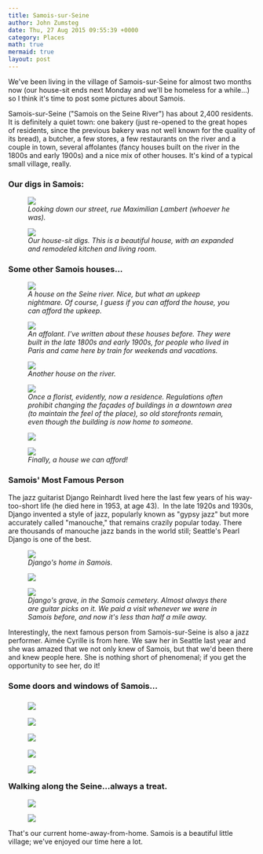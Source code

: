 ```yaml
---
title: Samois-sur-Seine
author: John Zumsteg
date: Thu, 27 Aug 2015 09:55:39 +0000
category: Places
math: true
mermaid: true
layout: post
---
```

We've been living in the village of Samois-sur-Seine for almost two months now (our house-sit ends next Monday and we'll be homeless for a while...) so I think it's time to post some pictures about Samois.

Samois-sur-Seine ("Samois on the Seine River") has about 2,400 residents. It is definitely a quiet town: one bakery (just re-opened to the great hopes of residents, since the previous bakery was not well known for the quality of its bread), a butcher, a few stores, a few restaurants on the river and a couple in town, several affolantes (fancy houses built on the river in the 1800s and early 1900s) and a nice mix of other houses. It's kind of a typical small village, really.
<h3>Our digs in Samois:</h3>
<figure>
	<img src="{{site.url}}/assets/images/2015/08/Samois-23.jpg"/>
	<figcaption><em>Looking down our street, rue Maximilian Lambert (whoever he was).</em></figcaption>
</figure>



<figure>
	<img src="{{site.url}}/assets/images/2015/08/Samois-24.jpg"/>
	<figcaption><em>Our house-sit digs. This is a beautiful house, with an expanded and remodeled kitchen and living room.</em></figcaption>
</figure>


<h3>Some other Samois houses...</h3>
<figure>
	<img src="{{site.url}}/assets/images/2015/08/Samois-15.jpg"/>
	<figcaption><em>A house on the Seine river. Nice, but what an upkeep nightmare. Of course, I guess if you can afford the house, you can afford the upkeep.</em></figcaption>
</figure>



<figure>
	<img src="{{site.url}}/assets/images/2015/08/Samois-14.jpg"/>
	<figcaption><em>An affolant. I've written about these houses before. They were built in the late 1800s and early 1900s, for people who lived in Paris and came here by train for weekends and vacations.</em></figcaption>
</figure>



<figure>
	<img src="{{site.url}}/assets/images/2015/08/Samois-12.jpg"/>
	<figcaption><em>Another house on the river.</em></figcaption>
</figure>



<figure>
	<img src="{{site.url}}/assets/images/2015/08/Samois-20.jpg"/>
	<figcaption><em>Once a florist, evidently, now a residence. Regulations often prohibit changing the façades of buildings in a downtown area (to maintain the feel of the place), so old storefronts remain, even though the building is now home to someone.</em></figcaption>
</figure>



<figure>
	<img src="{{site.url}}/assets/images/2015/08/Samois-21.jpg"/>
	<figcaption></figcaption>
</figure>



<figure>
	<img src="{{site.url}}/assets/images/2015/08/Samois-4.jpg"/>
	<figcaption><em>Finally, a house we can afford!</em></figcaption>
</figure>


<h3>Samois' Most Famous Person</h3>
The jazz guitarist Django Reinhardt lived here the last few years of his way-too-short life (he died here in 1953, at age 43).  In the late 1920s and 1930s, Django invented a style of jazz, popularly known as "gypsy jazz" but more accurately called "manouche," that remains crazily popular today. There are thousands of manouche jazz bands in the world still; Seattle's Pearl Django is one of the best.

<figure>
	<img src="{{site.url}}/assets/images/2015/08/Samois-10.jpg"/>
	<figcaption><em>Django's home in Samois.</em></figcaption>
</figure>



<figure>
	<img src="{{site.url}}/assets/images/2015/08/Samois-3.jpg"/>
	<figcaption></figcaption>
</figure>



<figure>
	<img src="{{site.url}}/assets/images/2015/08/Samois.jpg"/>
	<figcaption><em>Django's grave, in the Samois cemetery. Almost always there are guitar picks on it. We paid a visit whenever we were in Samois before, and now it's less than half a mile away.</em></figcaption>
</figure>



Interestingly, the next famous person from Samois-sur-Seine is also a jazz performer. Aimée Cyrille is from here. We saw her in Seattle last year and she was amazed that we not only knew of Samois, but that we'd been there and knew people here. She is nothing short of phenomenal; if you get the opportunity to see her, do it!
<h3>Some doors and windows of Samois...</h3>
<h3><figure>
	<img src="{{site.url}}/assets/images/2015/08/Samois-22.jpg"/>
	<figcaption></figcaption>
</figure>

 <figure>
	<img src="{{site.url}}/assets/images/2015/08/Samois-17.jpg"/>
	<figcaption></figcaption>
</figure>

 <figure>
	<img src="{{site.url}}/assets/images/2015/08/Samois-9.jpg"/>
	<figcaption></figcaption>
</figure>

 <figure>
	<img src="{{site.url}}/assets/images/2015/08/Samois-8.jpg"/>
	<figcaption></figcaption>
</figure>

 <figure>
	<img src="{{site.url}}/assets/images/2015/08/Samois-7.jpg"/>
	<figcaption></figcaption>
</figure>

Walking along the Seine...always a treat.</h3>
<figure>
	<img src="{{site.url}}/assets/images/2015/08/Samois-11.jpg"/>
	<figcaption></figcaption>
</figure>

<figure>
	<img src="{{site.url}}/assets/images/2015/08/Samois-16.jpg"/>
	<figcaption></figcaption>
</figure>



That's our current home-away-from-home. Samois is a beautiful little village; we've enjoyed our time here a lot.

&nbsp;
